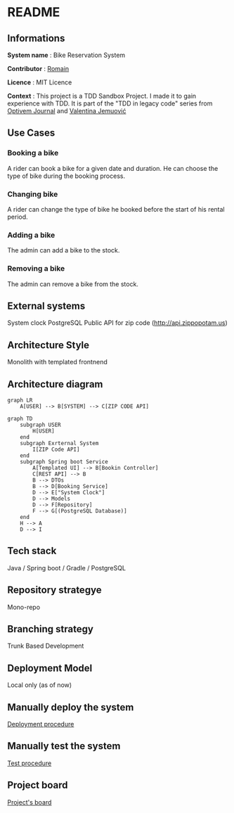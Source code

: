 # README

## Informations

**System name** : Bike Reservation System

**Contributor** : [Romain](https://github.com/RomainChamb)

**Licence** : MIT Licence

**Context** : This project is a TDD Sandbox Project. I made it to gain experience with TDD. It is part of the "TDD in legacy code" series
from [Optivem Journal](https://journal.optivem.com/) and [Valentina Jemuović](https://www.linkedin.com/in/valentinajemuovic/)


## Use Cases

### Booking a bike
A rider can book a bike for a given date and duration. He can choose the type of bike during the booking process.

### Changing bike
A rider can change the type of bike he booked before the start of his rental period.

### Adding a bike
The admin can add a bike to the stock.

### Removing a bike
The admin can remove a bike from the stock.

## External systems
System clock
PostgreSQL
Public API for zip code (http://api.zippopotam.us)

## Architecture Style
Monolith with templated frontnend

## Architecture diagram
```mermaid
graph LR
    A[USER] --> B[SYSTEM] --> C[ZIP CODE API]
```
```mermaid
graph TD
    subgraph USER
        H[USER]
    end
    subgraph Exrternal System
        I[ZIP Code API]
    end
    subgraph Spring boot Service
        A[Templated UI] --> B[Bookin Controller]
        C[REST API] --> B
        B --> DTOs
        B --> D[Booking Service]
        D --> E["System Clock"]
        D --> Models
        D --> F[Repository]
        F --> G[(PostgreSQL Database)]
    end
    H --> A
    D --> I
```

## Tech stack
Java / Spring boot / Gradle / PostgreSQL

## Repository strategye
Mono-repo

## Branching strategy
Trunk Based Development

## Deployment Model
Local only (as of now)

## Manually deploy the system
[Deployment procedure](./documentation/DEPLOYMENT)

## Manually test the system
[Test procedure](./documentation/TEST_PROCEDURE.md)

## Project board
[Project's board](https://github.com/users/RomainChamb/projects/4/views/1)



